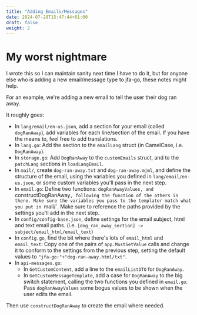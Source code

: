 ```yaml
---
title: "Adding Emails/Messages"
date: 2024-07-28T15:47:44+01:00
draft: false
weight: 2
---
```


# My worst nightmare

I wrote this so I can maintain sanity next time I have to do it, but for anyone else who is adding a new email/message type to jfa-go, these notes might help.


For an example, we're adding a new email to tell the user their dog ran away.

It roughly goes:
* In `lang/email/en-us.json`, add a section for your email (called `dogRanAway`), add variables for each line/section of the email. If you have the means to, feel free to add translations.
* In `lang.go`: Add the section to the `emailLang` struct (in CamelCase, i.e. `DogRanAway`).
* In `storage.go`: Add `DogRanAway` to the `customEmails` struct, and to the `patchLang` sections in `loadLangEmail`.
* In `mail/`, create `dog-ran-away.txt` and `dog-ran-away.mjml`, and define the structure of the email, using the variables you defined in `lang/email/en-us.json`, or some custom variables you'll pass in the next step.
* In `email.go`: Define two functions: `dogRanAwayValues, and `constructDogRanAway`, following the function of the others in there. Make sure the variables you pass to the templater match what you put in `mail/`. Make sure to reference the paths provided by the settings you'll add in the next step.
* In `config/config-base.json`, define settings for the email subject, html and text email paths. (i.e. `[dog_ran_away_section] -> subject/email_html/email_text`)
* In `config.go`, find the bit where there's lots of `email_html` and `email_text`: Copy one of the pairs of `app.MustSetValue` calls and change it to conform to the settings from the previous step, setting the default values to `"jfa-go:"+"dog-ran-away.html/txt"`.
* In `api-messages.go`:
  * In `GetCustomContent`, add a line to the `emailListDTO` for `DogRanAway`.
  * In `GetCustomMessageTemplate`, add a case for `DogRanAway` to the big switch statement, calling the two functions you defined in `email.go`. Pass `dogRanAwayValues` some bogus values to be shown when the user edits the email.

Then use `constructDogRanAway` to create the email where needed.

